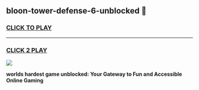 
## bloon-tower-defense-6-unblocked 👋
<h3>
<a href="https://premium.freeplayer.one?title=bloon-tower-defense-6-unblocked&ref=14F">CLICK TO PLAY</a></h3>
<hr>

<h3>
<a href="https://premium.freeplayer.one?title=bloon-tower-defense-6-unblocked&ref=14F">CLICK 2 PLAY</a>
  
</h3>

<a href="https://premium.freeplayer.one?title=bloon-tower-defense-6-unblocked&ref=12F/"><img src="https://clearcache.store/games.png"></a>


**worlds hardest game unblocked: Your Gateway to Fun and Accessible Online Gaming**

